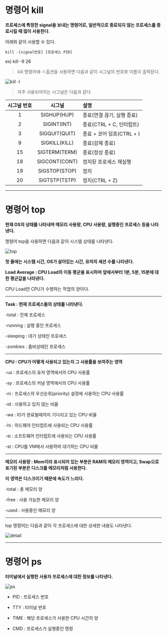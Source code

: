 # 명령어 kill

**프로세스에 특정한 signal을 보내는 명령어로, 일반적으로 종료되지 않는 프로세스를 종료시킬 때 많이 사용한다.**

아래와 같이 사용할 수 있다.

` kill -[signal번호] [프로세스 PID] `

ex) kill -9 26

>kill 명령어에 -l 옵션을 사용하면 다음과 같이 시그널의 번호와 이름이 출력된다.

![kill -l](https://user-images.githubusercontent.com/104710548/172044510-dde23c34-cd85-42d7-b2a1-40393ce14fd9.png)

>자주 사용되어지는 시그널은 다음과 같다.

|시그널 번호|시그널|설명|
|:---:|:----:|:--------------------|
|1|SIGHUP(HUP)|종료(연결 끊기, 실행 종료)|
|2|SIGINT(INT)|종료(CTRL + C, 인터럽트)|
|3|SIGQUIT(QUIT)|종료 + 코어 덤프(CTRL + \)|
|9|SIGKILL(KILL)|종료(강제 종료)|
|15|SIGTERM(TERM)|종료(정상 종료)|
|18|SIGCONT(CONT)|정지된 프로세스 재실행|
|19|SIGSTOP(STOP)|정지|
|20|SIGTSTP(TSTP)|정지(CTRL + Z)|


***
# 명령어 top
**현재 OS의 상태를 나타내며 메모리 사용량, CPU 사용량, 실행중인 프로세스 등을 나타낸다.**

명령어 top을 사용하면 다음과 같이 시스템 상태를 나타낸다.

![top](https://user-images.githubusercontent.com/104710548/172045891-464df0c4-a865-40a5-9298-77efa8bfe9b7.png)

**첫 줄에는 시스템 시간, OS가 살아있는 시간, 유저의 세션 수를 나타낸다.**

**Load Average : CPU Load의 이동 평균을 표시하며 앞에서부터 1분, 5분, 15분에 대한 평균값을 나타낸다.**

CPU Load란 CPU가 수행하는 작업의 양이다.

---
**Task : 현재 프로세스들의 상태를 나타낸다.**

-total : 전체 프로세스

-running : 실행 중인 프로세스

-sleeping : 대기 상태인 프로세스

-zombies : 좀비상태인 프로세스

---
**CPU : CPU가 어떻게 사용되고 있는지 그 사용률을 보여주는 영역**

-us : 프로세스의 유저 영역에서의 CPU 사용률

-sy : 프로세스의 커널 영역에서의 CPU 사용률

-ni : 프로세스의 우선순위(priority) 설정에 사용하는 CPU 사용률

-id : 사용하고 있지 않는 비율

-wa : IO가 완료될때까지 기다리고 있는 CPU 비율

-hi : 하드웨어 인터럽트에 사용되는 CPU 사용률

-si : 소프트웨어 인터럽트에 사용되는 CPU 사용률

-st : CPU를 VM에서 사용하여 대기하는 CPU 비율

---
**메모리 사용량 : Mem이라 표시되어 있는 부분은 RAM의 메모리 영역이고, Swap으로 표기된 부분은 디스크를 메모리처럼 사용한다.**

**이 영역은 디스크이기 때문에 속도가 느리다.**

-total : 총 메모리 양

-free : 사용 가능한 메모리 양

-used : 사용중인 메모리 양

---
top 명령어는 다음과 같이 각 프로세스에 대한 상세한 내용도 나타낸다.

![detail](https://user-images.githubusercontent.com/104710548/172046147-6300412f-fe0f-41ad-9e80-e1c64f836b74.png)

***
# 명령어 ps
**터미널에서 실행한 사용자 프로세스에 대한 정보를 나타낸다.**

![ps](https://user-images.githubusercontent.com/104710548/172046337-d60fc99e-815a-474e-870c-dfd600d2cb28.png)

+ PID : 프로세스 번호

- TTY : 터미널 번호

* TIME : 해당 프로세스가 사용한 CPU 시간의 양

* CMD : 프로세스가 실행중인 명령
